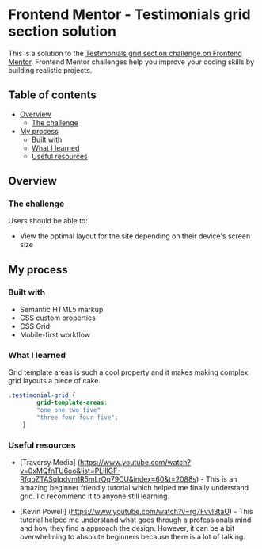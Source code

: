 # Frontend Mentor - Testimonials grid section solution

This is a solution to the [Testimonials grid section challenge on Frontend Mentor](https://www.frontendmentor.io/challenges/testimonials-grid-section-Nnw6J7Un7). Frontend Mentor challenges help you improve your coding skills by building realistic projects. 

## Table of contents

- [Overview](#overview)
  - [The challenge](#the-challenge)
- [My process](#my-process)
  - [Built with](#built-with)
  - [What I learned](#what-i-learned)
  - [Useful resources](#useful-resources)


## Overview

### The challenge

Users should be able to:

- View the optimal layout for the site depending on their device's screen size


## My process

### Built with

- Semantic HTML5 markup
- CSS custom properties
- CSS Grid
- Mobile-first workflow


### What I learned

Grid template areas is such a cool property and it makes making complex grid layouts a piece of cake. 

```css
.testimonial-grid {
        grid-template-areas:
        "one one two five"
        "three four four five";
    }
```

### Useful resources


- [Traversy Media] (https://www.youtube.com/watch?v=0xMQfnTU6oo&list=PLillGF-RfqbZTASqIqdvm1R5mLrQq79CU&index=60&t=2088s) - This is an amazing beginner friendly tutorial which helped me finally understand grid. I'd recommend it to anyone still learning.

- [Kevin Powell] (https://www.youtube.com/watch?v=rg7Fvvl3taU) - This tutorial helped me understand what goes through a professionals mind and how they find a approach the design. However, it can be a bit overwhelming to absolute beginners because there is a lot of talking.   
